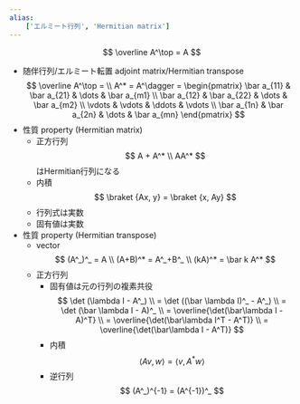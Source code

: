 ```yaml
---
alias:
    ['エルミート行列', 'Hermitian matrix']
---
```

$$ \overline A^\top = A $$
- 随伴行列/エルミート転置 adjoint matrix/Hermitian transpose
    $$ \overline A^\top = \\ A^* = A^\dagger = \begin{pmatrix} \bar a_{11} & \bar a_{21} & \dots & \bar a_{m1} \\ \bar a_{12} & \bar a_{22} & \dots & \bar a_{m2} \\ \vdots & \vdots & \ddots & \vdots \\ \bar a_{1n} & \bar a_{2n} & \dots & \bar a_{mn} \end{pmatrix} $$
- 性質 property (Hermitian matrix)
    - 正方行列
        $$ A + A^* \\ AA^* $$
        はHermitian行列になる
    - 内積
        $$ \braket {Ax, y} = \braket {x, Ay} $$
    - 行列式は実数
    - 固有値は実数
- 性質 property (Hermitian transpose)
    - vector
        $$ (A^_)^_ = A \\ (A+B)^* = A^_+B^_ \\ (kA)^* = \bar k A^* $$
    - 正方行列
        - 固有値は元の行列の複素共役
            $$ \det (\lambda I - A^_) \\ = \det ((\bar \lambda I)^_ - A^_) \\ = \det (\bar \lambda I - A)^_ \\ = \overline{\det(\bar\lambda I - A)^T} \\ = \overline{\det(\bar\lambda I^T - A^T)} \\ = \overline{\det(\bar\lambda I - A^T)} $$
        - 内積
            $$ \langle Av, w\rangle = \langle v, A^*w \rangle $$
        - 逆行列
            $$ (A^_)^{-1} = (A^{-1})^_ $$